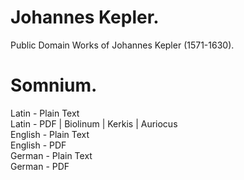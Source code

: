 # Johannes Kepler.

Public Domain Works of Johannes Kepler (1571-1630).

# Somnium.

Latin - Plain Text  
Latin - PDF | Biolinum | Kerkis | Auriocus  
English - Plain Text  
English - PDF  
German - Plain Text  
German - PDF  
